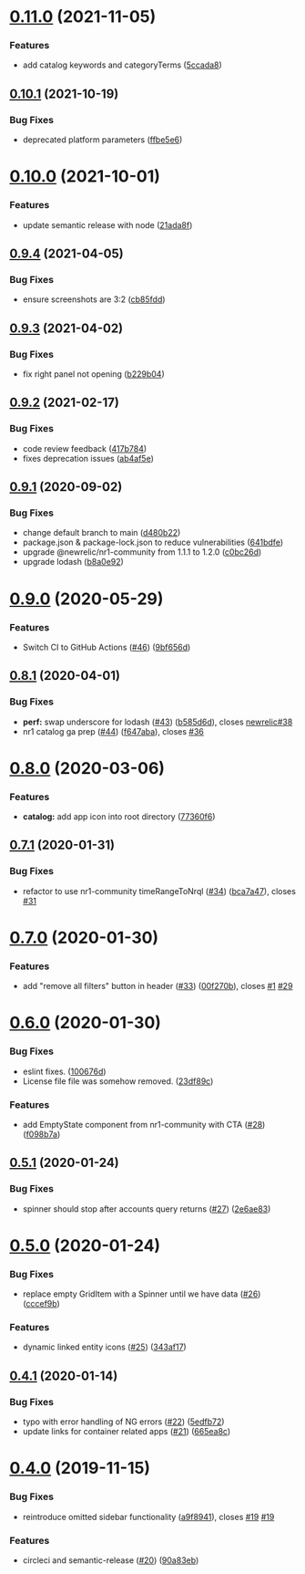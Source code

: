 # [0.11.0](https://github.com/newrelic/nr1-container-explorer/compare/v0.10.1...v0.11.0) (2021-11-05)


### Features

* add catalog keywords and categoryTerms ([5ccada8](https://github.com/newrelic/nr1-container-explorer/commit/5ccada8cd1add0b44b7dcac3c767cf6b7f59bbd9))

## [0.10.1](https://github.com/newrelic/nr1-container-explorer/compare/v0.10.0...v0.10.1) (2021-10-19)


### Bug Fixes

* deprecated platform parameters ([ffbe5e6](https://github.com/newrelic/nr1-container-explorer/commit/ffbe5e686bcf5fb4ec711e10291bbe6de11af694))

# [0.10.0](https://github.com/newrelic/nr1-container-explorer/compare/v0.9.4...v0.10.0) (2021-10-01)


### Features

* update semantic release with node ([21ada8f](https://github.com/newrelic/nr1-container-explorer/commit/21ada8fbe487f655185c71188876bfa32dacef9d))

## [0.9.4](https://github.com/newrelic/nr1-container-explorer/compare/v0.9.3...v0.9.4) (2021-04-05)


### Bug Fixes

* ensure screenshots are 3:2 ([cb85fdd](https://github.com/newrelic/nr1-container-explorer/commit/cb85fdd63ec379790eb52a9c7d04c6e360bd39ea))

## [0.9.3](https://github.com/newrelic/nr1-container-explorer/compare/v0.9.2...v0.9.3) (2021-04-02)


### Bug Fixes

* fix right panel not opening ([b229b04](https://github.com/newrelic/nr1-container-explorer/commit/b229b04793fbb580305fb4d551d2a377393683d9))

## [0.9.2](https://github.com/newrelic/nr1-container-explorer/compare/v0.9.1...v0.9.2) (2021-02-17)


### Bug Fixes

* code review feedback ([417b784](https://github.com/newrelic/nr1-container-explorer/commit/417b7845fc869ffac545c12fb75d53bf7a815e86))
* fixes deprecation issues ([ab4af5e](https://github.com/newrelic/nr1-container-explorer/commit/ab4af5e4db65574cf6338ea423ad6614e346aa1b))

## [0.9.1](https://github.com/newrelic/nr1-container-explorer/compare/v0.9.0...v0.9.1) (2020-09-02)


### Bug Fixes

* change default branch to main ([d480b22](https://github.com/newrelic/nr1-container-explorer/commit/d480b22a2d7f38e0def4d867215374c4bab0a730))
* package.json & package-lock.json to reduce vulnerabilities ([641bdfe](https://github.com/newrelic/nr1-container-explorer/commit/641bdfe3a04e0c74922a37fdd646829bc9d282cb))
* upgrade @newrelic/nr1-community from 1.1.1 to 1.2.0 ([c0bc26d](https://github.com/newrelic/nr1-container-explorer/commit/c0bc26d3dc12386b9f1af56c8aa5a4ad5136d545))
* upgrade lodash ([b8a0e92](https://github.com/newrelic/nr1-container-explorer/commit/b8a0e9271307a7f252360ca4df758c7e164d8369))

# [0.9.0](https://github.com/newrelic/nr1-container-explorer/compare/v0.8.1...v0.9.0) (2020-05-29)


### Features

* Switch CI to GitHub Actions ([#46](https://github.com/newrelic/nr1-container-explorer/issues/46)) ([9bf656d](https://github.com/newrelic/nr1-container-explorer/commit/9bf656d9ad69dcf6cde80e5598426be302b4be4f))

## [0.8.1](https://github.com/newrelic/nr1-container-explorer/compare/v0.8.0...v0.8.1) (2020-04-01)


### Bug Fixes

* **perf:** swap underscore for lodash ([#43](https://github.com/newrelic/nr1-container-explorer/issues/43)) ([b585d6d](https://github.com/newrelic/nr1-container-explorer/commit/b585d6d70f128f294a8099bccaf28323410e3a38)), closes [newrelic#38](https://github.com/newrelic/issues/38)
* nr1 catalog ga prep ([#44](https://github.com/newrelic/nr1-container-explorer/issues/44)) ([f647aba](https://github.com/newrelic/nr1-container-explorer/commit/f647aba4a5b84d58e83042bc793d8945f579b192)), closes [#36](https://github.com/newrelic/nr1-container-explorer/issues/36)

# [0.8.0](https://github.com/newrelic/nr1-container-explorer/compare/v0.7.1...v0.8.0) (2020-03-06)


### Features

* **catalog:** add app icon into root directory ([77360f6](https://github.com/newrelic/nr1-container-explorer/commit/77360f618fdca3c28291d2c4dacfa492baf88d2b))

## [0.7.1](https://github.com/newrelic/nr1-container-explorer/compare/v0.7.0...v0.7.1) (2020-01-31)


### Bug Fixes

* refactor to use nr1-community timeRangeToNrql ([#34](https://github.com/newrelic/nr1-container-explorer/issues/34)) ([bca7a47](https://github.com/newrelic/nr1-container-explorer/commit/bca7a472e45bd90313d7eb6fe31fd1611a9bbc01)), closes [#31](https://github.com/newrelic/nr1-container-explorer/issues/31)

# [0.7.0](https://github.com/newrelic/nr1-container-explorer/compare/v0.6.0...v0.7.0) (2020-01-30)


### Features

* add "remove all filters" button in header ([#33](https://github.com/newrelic/nr1-container-explorer/issues/33)) ([00f270b](https://github.com/newrelic/nr1-container-explorer/commit/00f270b03be86ebeee532552b5e62ec304a8a8e7)), closes [#1](https://github.com/newrelic/nr1-container-explorer/issues/1) [#29](https://github.com/newrelic/nr1-container-explorer/issues/29)

# [0.6.0](https://github.com/newrelic/nr1-container-explorer/compare/v0.5.1...v0.6.0) (2020-01-30)


### Bug Fixes

* eslint fixes. ([100676d](https://github.com/newrelic/nr1-container-explorer/commit/100676dff5f91edcb23200d27eadd97633331fbe))
* License file file was somehow removed. ([23df89c](https://github.com/newrelic/nr1-container-explorer/commit/23df89c7df9401b52fb909c7f4cae85a4aea26a6))


### Features

* add EmptyState component from nr1-community with CTA ([#28](https://github.com/newrelic/nr1-container-explorer/issues/28)) ([f098b7a](https://github.com/newrelic/nr1-container-explorer/commit/f098b7a408fc64bd025ea0c44317148329ec6e07))

## [0.5.1](https://github.com/newrelic/nr1-container-explorer/compare/v0.5.0...v0.5.1) (2020-01-24)


### Bug Fixes

* spinner should stop after accounts query returns ([#27](https://github.com/newrelic/nr1-container-explorer/issues/27)) ([2e6ae83](https://github.com/newrelic/nr1-container-explorer/commit/2e6ae8336f9abadf0a667322d16e633c4aeb79b5))

# [0.5.0](https://github.com/newrelic/nr1-container-explorer/compare/v0.4.1...v0.5.0) (2020-01-24)


### Bug Fixes

* replace empty GridItem with a Spinner until we have data ([#26](https://github.com/newrelic/nr1-container-explorer/issues/26)) ([cccef9b](https://github.com/newrelic/nr1-container-explorer/commit/cccef9b7b3651fe27740eeaac1a528ca9b8401db))


### Features

* dynamic linked entity icons ([#25](https://github.com/newrelic/nr1-container-explorer/issues/25)) ([343af17](https://github.com/newrelic/nr1-container-explorer/commit/343af174e138c8186b8460cdfe413d5985fe417a))

## [0.4.1](https://github.com/newrelic/nr1-container-explorer/compare/v0.4.0...v0.4.1) (2020-01-14)


### Bug Fixes

* typo with error handling of NG errors ([#22](https://github.com/newrelic/nr1-container-explorer/issues/22)) ([5edfb72](https://github.com/newrelic/nr1-container-explorer/commit/5edfb72d180f25969fc866b6953891d7241395eb))
* update links for container related apps ([#21](https://github.com/newrelic/nr1-container-explorer/issues/21)) ([665ea8c](https://github.com/newrelic/nr1-container-explorer/commit/665ea8c23a658205630a4b71a293e65bc37fe89b))

# [0.4.0](https://github.com/newrelic/nr1-container-explorer/compare/v0.3.0...v0.4.0) (2019-11-15)


### Bug Fixes

* reintroduce omitted sidebar functionality ([a9f8941](https://github.com/newrelic/nr1-container-explorer/commit/a9f89410418ee3014557b39d5f733d5fbd4ef133)), closes [#19](https://github.com/newrelic/nr1-container-explorer/issues/19) [#19](https://github.com/newrelic/nr1-container-explorer/issues/19)


### Features

* circleci and semantic-release ([#20](https://github.com/newrelic/nr1-container-explorer/issues/20)) ([90a83eb](https://github.com/newrelic/nr1-container-explorer/commit/90a83eb024e212257dbed39fdd391d06ad74b066))
